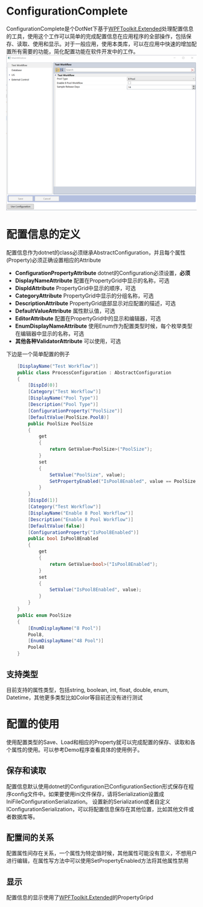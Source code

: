 ﻿
# ConfigurationComplete
ConfigurationComplete是个DotNet下基于[WPFToolkit.Extended](https://archive.codeplex.com/?p=wpftoolkit)处理配置信息的工具，使用这个工作可以简单的完成配置信息在应用程序的全部操作，包括保存、读取、使用和显示。对于一般应用，使用本类库，可以在应用中快速的增加配置所有需要的功能，简化配置功能在软件开发中的工作。
![screenshot](screenshot.png)
# 配置信息的定义
配置信息作为dotnet的class必须继承AbstractConfiguration，并且每个属性(Property)必须正确设置相应的Attribute
- **ConfigurationPropertyAttribute** dotnet的Configuration必须设置，**必须**
- **DisplayNameAttribute** 配置在PropertyGrid中显示的名称，可选
- **DispIdAttribute** PropertyGrid中显示的顺序，可选
- **CategoryAttribute** PropertyGrid中显示的分组名称，可选
- **DescriptionAttribute** PropertyGrid底部显示对应配置的描述，可选
- **DefaultValueAttribute** 属性默认值，可选
- **EditorAttribute** 配置在PropertyGrid中的显示和编辑器，可选
- **EnumDisplayNameAttribute** 使用Enum作为配置类型时候，每个枚举类型在编辑器中显示的名称，可选
- **其他各种ValidatorAttribute** 可以使用，可选

下边是一个简单配置的例子
```csharp
    [DisplayName("Test Workflow")]
    public class ProcessConfiguration : AbstractConfiguration
    {
        [DispId(0)]
        [Category("Test Workflow")]
        [DisplayName("Pool Type")]
        [Description("Pool Type")]
        [ConfigurationProperty("PoolSize")]
        [DefaultValue(PoolSize.Pool8)]
        public PoolSize PoolSize
        {
            get
            {
                return GetValue<PoolSize>("PoolSize");
            }
            set
            {
                SetValue("PoolSize", value);
                SetPropertyEnabled("IsPool8Enabled", value == PoolSize.Pool8);
            }
        }
        [DispId(1)]
        [Category("Test Workflow")]
        [DisplayName("Enable 8 Pool Workflow")]
        [Description("Enable 8 Pool Workflow")]
        [DefaultValue(false)]
        [ConfigurationProperty("IsPool8Enabled")]
        public bool IsPool8Enabled
        {
            get
            {
                return GetValue<bool>("IsPool8Enabled");
            }
            set
            {
                SetValue("IsPool8Enabled", value);
            }
        }
    }
    public enum PoolSize
    {
        [EnumDisplayName("8 Pool")]
        Pool8,
        [EnumDisplayName("48 Pool")]
        Pool48
    }
```
## 支持类型
目前支持的属性类型，包括string, boolean, int, float, double, enum, Datetime，其他更多类型比如Color等目前还没有进行测试
# 配置的使用
使用配置类型的Save、Load和相应的Property就可以完成配置的保存、读取和各个属性的使用。可以参考Demo程序查看具体的使用例子。
## 保存和读取
配置信息默认使用dotnet的Configuration已ConfigurationSection形式保存在程序config文件中。如果要使用ini文件保存，请将Serialization设置成IniFileConfigurationSerialization。
设置新的Serialization或者自定义IConfigurationSerialization，可以将配置信息保存在其他位置，比如其他文件或者数据库等。
## 配置间的关系
配置属性间存在关系，一个属性为特定值时候，其他属性可能没有意义，不想用户进行编辑，在属性写方法中可以使用SetPropertyEnabled方法将其他属性禁用
## 显示
配置信息的显示使用了[WPFToolkit.Extended](https://archive.codeplex.com/?p=wpftoolkit)的PropertyGripd

